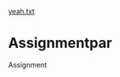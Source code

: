 [yeah.txt](https://github.com/noahosmont/Assignmentpar/files/8398831/yeah.txt)
# Assignmentpar
Assignment
